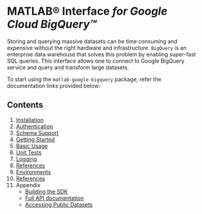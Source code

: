# MATLAB® Interface *for Google Cloud BigQuery™*

Storing and querying massive datasets can be time consuming and expensive without the right hardware and infrastructure.
```BigQuery``` is an enterprise data warehouse that solves this problem by enabling super-fast SQL queries.
This interface allows one to connect to Google BigQuery service and query and transform large datasets.

To start using the ```matlab-google-bigquery``` package, refer the documentation links provided below:

## Contents
1. [Installation](Installation.md)
2. [Authentication](Authentication.md)
3. [Schema Support](BigQuerySchema.md)
4. [Getting Started](GettingStarted.md)
5. [Basic Usage](BasicUsage.md)
6. [Unit Tests](RunningUnitTests.md)
7. [Logging](Logging.md)           
8. [References](References.md)
9. [Environments](SupportedEnvironments.md)          
10. [References](References.md)
11. Appendix   
    * [Building the SDK](Rebuild.md)
    * [Full API documentation](gbqApiDoc.md)
    * [Accessing Public Datasets](AccessPublicDataset.md)

[//]: #  (Copyright 2020 The MathWorks, Inc.)
